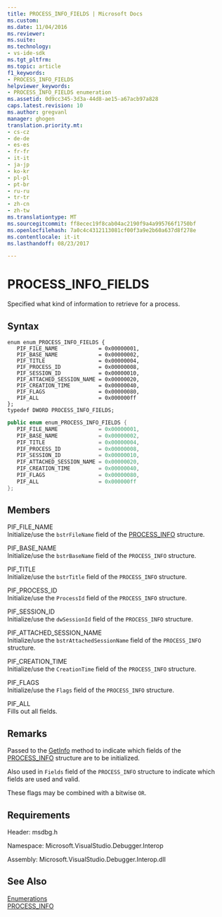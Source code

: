 ```yaml
---
title: PROCESS_INFO_FIELDS | Microsoft Docs
ms.custom: 
ms.date: 11/04/2016
ms.reviewer: 
ms.suite: 
ms.technology:
- vs-ide-sdk
ms.tgt_pltfrm: 
ms.topic: article
f1_keywords:
- PROCESS_INFO_FIELDS
helpviewer_keywords:
- PROCESS_INFO_FIELDS enumeration
ms.assetid: 0d9cc345-3d3a-44d8-ae15-a67acb97a828
caps.latest.revision: 10
ms.author: gregvanl
manager: ghogen
translation.priority.mt:
- cs-cz
- de-de
- es-es
- fr-fr
- it-it
- ja-jp
- ko-kr
- pl-pl
- pt-br
- ru-ru
- tr-tr
- zh-cn
- zh-tw
ms.translationtype: MT
ms.sourcegitcommit: ff8ecec19f8cab04ac2190f9a4a995766f1750bf
ms.openlocfilehash: 7a0c4c4312113081cf00f3a9e2b60a637d8f278e
ms.contentlocale: it-it
ms.lasthandoff: 08/23/2017

---
```

# <a name="processinfofields"></a>PROCESS_INFO_FIELDS
Specified what kind of information to retrieve for a process.  
  
## <a name="syntax"></a>Syntax  
  
```cpp#  
enum enum_PROCESS_INFO_FIELDS {   
   PIF_FILE_NAME             = 0x00000001,  
   PIF_BASE_NAME             = 0x00000002,  
   PIF_TITLE                 = 0x00000004,  
   PIF_PROCESS_ID            = 0x00000008,  
   PIF_SESSION_ID            = 0x00000010,  
   PIF_ATTACHED_SESSION_NAME = 0x00000020,  
   PIF_CREATION_TIME         = 0x00000040,  
   PIF_FLAGS                 = 0x00000080,  
   PIF_ALL                   = 0x000000ff  
};  
typedef DWORD PROCESS_INFO_FIELDS;  
```  
  
```cs  
public enum enum_PROCESS_INFO_FIELDS {   
   PIF_FILE_NAME             = 0x00000001,  
   PIF_BASE_NAME             = 0x00000002,  
   PIF_TITLE                 = 0x00000004,  
   PIF_PROCESS_ID            = 0x00000008,  
   PIF_SESSION_ID            = 0x00000010,  
   PIF_ATTACHED_SESSION_NAME = 0x00000020,  
   PIF_CREATION_TIME         = 0x00000040,  
   PIF_FLAGS                 = 0x00000080,  
   PIF_ALL                   = 0x000000ff  
};  
```  
  
## <a name="members"></a>Members  
 PIF_FILE_NAME  
 Initialize/use the `bstrFileName` field of the [PROCESS_INFO](../../../extensibility/debugger/reference/process-info.md) structure.  
  
 PIF_BASE_NAME  
 Initialize/use the `bstrBaseName` field of the `PROCESS_INFO` structure.  
  
 PIF_TITLE  
 Initialize/use the `bstrTitle` field of the `PROCESS_INFO` structure.  
  
 PIF_PROCESS_ID  
 Initialize/use the `ProcessId` field of the `PROCESS_INFO` structure.  
  
 PIF_SESSION_ID  
 Initialize/use the `dwSessionId` field of the `PROCESS_INFO` structure.  
  
 PIF_ATTACHED_SESSION_NAME  
 Initialize/use the `bstrAttachedSessionName` field of the `PROCESS_INFO` structure.  
  
 PIF_CREATION_TIME  
 Initialize/use the `CreationTime` field of the `PROCESS_INFO` structure.  
  
 PIF_FLAGS  
 Initialize/use the `Flags` field of the `PROCESS_INFO` structure.  
  
 PIF_ALL  
 Fills out all fields.  
  
## <a name="remarks"></a>Remarks  
 Passed to the [GetInfo](../../../extensibility/debugger/reference/idebugprocess2-getinfo.md) method to indicate which fields of the [PROCESS_INFO](../../../extensibility/debugger/reference/process-info.md) structure are to be initialized.  
  
 Also used in `Fields` field of the `PROCESS_INFO` structure to indicate which fields are used and valid.  
  
 These flags may be combined with a bitwise `OR`.  
  
## <a name="requirements"></a>Requirements  
 Header: msdbg.h  
  
 Namespace: Microsoft.VisualStudio.Debugger.Interop  
  
 Assembly: Microsoft.VisualStudio.Debugger.Interop.dll  
  
## <a name="see-also"></a>See Also  
 [Enumerations](../../../extensibility/debugger/reference/enumerations-visual-studio-debugging.md)   
 [PROCESS_INFO](../../../extensibility/debugger/reference/process-info.md)
